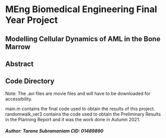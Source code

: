 # MEng Biomedical Engineering Final Year Project

## Modelling Cellular Dynamics of AML in the Bone Marrow


## Abstract

## Code Directory
Note: The .avi files are movie files and will have to be downloaded for accessibility.

main.m contains the final code used to obtain the results of this project.
randomwalk_ver3 contains the code used to obtain the Preliminary Results in the Planning Report and it was the work done in Autumn 2021.

##### Author: Tarane Subramaniam  CID: 01489890
